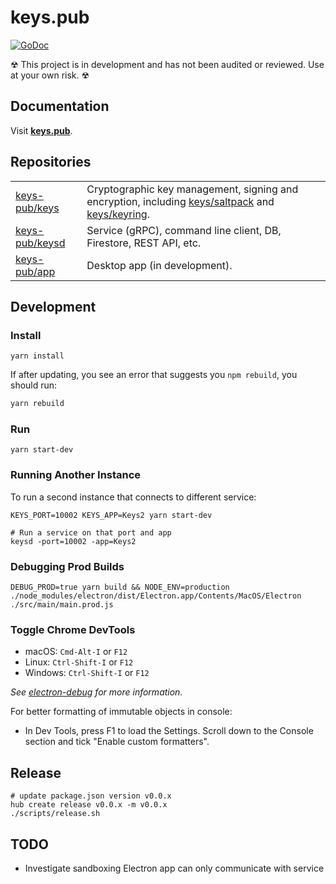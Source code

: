 # keys.pub

[![GoDoc](https://godoc.org/github.com/keys-pub/keys?status.svg)](https://godoc.org/github.com/keys-pub/keys)

☢ This project is in development and has not been audited or reviewed. Use at your own risk. ☢

## Documentation

Visit **[keys.pub](https://keys.pub)**.

## Repositories

|                                                                |                                                                                                                                                                                                              |
| -------------------------------------------------------------- | ------------------------------------------------------------------------------------------------------------------------------------------------------------------------------------------------------------ |
| [keys-pub/keys](https://github.com/keys-pub/keys)   | Cryptographic key management, signing and encryption, including [keys/saltpack](https://godoc.org/github.com/keys-pub/keys/saltpack) and [keys/keyring](https://godoc.org/github.com/keys-pub/keys/keyring). |
| [keys-pub/keysd](https://github.com/keys-pub/keysd) | Service (gRPC), command line client, DB, Firestore, REST API, etc.                                                                                                                                           |
| [keys-pub/app](https://github.com/keys-pub/app)     | Desktop app (in development).                                                                                                                                                                                |                                                                                                                                   |
## Development

### Install

```shell
yarn install
```

If after updating, you see an error that suggests you `npm rebuild`, you should run:

```bash
yarn rebuild
```

### Run

```shell
yarn start-dev
```

### Running Another Instance

To run a second instance that connects to different service:

```console
KEYS_PORT=10002 KEYS_APP=Keys2 yarn start-dev

# Run a service on that port and app
keysd -port=10002 -app=Keys2
```

### Debugging Prod Builds

```shell
DEBUG_PROD=true yarn build && NODE_ENV=production ./node_modules/electron/dist/Electron.app/Contents/MacOS/Electron ./src/main/main.prod.js
```

### Toggle Chrome DevTools

- macOS: `Cmd-Alt-I` or `F12`
- Linux: `Ctrl-Shift-I` or `F12`
- Windows: `Ctrl-Shift-I` or `F12`

_See [electron-debug](https://github.com/sindresorhus/electron-debug) for more information._

For better formatting of immutable objects in console:

- In Dev Tools, press F1 to load the Settings. Scroll down to the Console section and tick "Enable custom formatters".

## Release

```shell
# update package.json version v0.0.x
hub create release v0.0.x -m v0.0.x
./scripts/release.sh
```

## TODO

- Investigate sandboxing Electron app can only communicate with service
